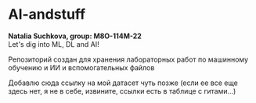 # AI-andstuff

**Natalia Suchkova, group: М8О-114М-22**\
Let's dig into ML, DL and AI!

Репозиторий создан для хранения лабораторных работ по машинному обучению и ИИ и вспомогательных файлов

Добавлю сюда ссылку на мой датасет чуть позже (если ее все еще здесь нет, я не в себе, извините, ссылки есть в таблице с гитами...)
